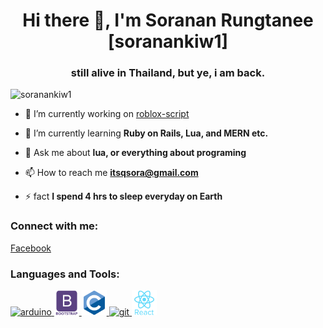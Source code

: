 <h1 align="center">Hi there 👋, I'm Soranan Rungtanee [soranankiw1]</h1>
<h3 align="center">still alive in Thailand, but ye, i am back.</h3>

<p align="left"> <img src="https://komarev.com/ghpvc/?username=soranankiw1&label=Profile%20views&color=0e75b6&style=flat" alt="soranankiw1" /> </p>

- 🔭 I’m currently working on [roblox-script](https://github.com/soranankiw1/roblox)

- 🌱 I’m currently learning **Ruby on Rails, Lua, and MERN etc.**

- 💬 Ask me about **lua, or everything about programing**

- 📫 How to reach me **itsqsora@gmail.com**

- ⚡ fact **I spend 4 hrs to sleep everyday on Earth**

<h3 align="left">Connect with me:</h3>
<p align="left">
<a href="https://fb.com/soranankiw1" target="blank"><img align="center"/>Facebook</a>
</p>

<h3 align="left">Languages and Tools:</h3>
<p align="left"> <a href="https://www.arduino.cc/" target="_blank"> <img src="https://cdn.worldvectorlogo.com/logos/arduino-1.svg" alt="arduino" width="40" height="40"/> </a> <a href="https://getbootstrap.com" target="_blank"> <img src="https://raw.githubusercontent.com/devicons/devicon/master/icons/bootstrap/bootstrap-plain-wordmark.svg" alt="bootstrap" width="40" height="40"/> </a> <a href="https://www.cprogramming.com/" target="_blank"> <img src="https://raw.githubusercontent.com/devicons/devicon/master/icons/c/c-original.svg" alt="c" width="40" height="40"/> </a> <a href="https://git-scm.com/" target="_blank"> <img src="https://www.vectorlogo.zone/logos/git-scm/git-scm-icon.svg" alt="git" width="40" height="40"/> </a> <a href="https://reactjs.org/" target="_blank"> <img src="https://raw.githubusercontent.com/devicons/devicon/master/icons/react/react-original-wordmark.svg" alt="react" width="40" height="40"/> </a> </p>
